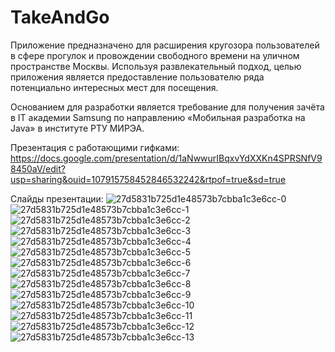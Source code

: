# TakeAndGo
Приложение предназначено для расширения кругозора пользователей в сфере прогулок и провождении свободного времени на уличном пространстве Москвы. Используя развлекательный подход, целью приложения является предоставление пользователю ряда потенциально интересных мест для посещения.  

Основанием для разработки является требование для получения зачёта в IT академии Samsung по направлению «Мобильная разработка на Java» в институте РТУ МИРЭА.

Презентация с работающими гифками: https://docs.google.com/presentation/d/1aNwwurIBqxvYdXXKn4SPRSNfV98450aV/edit?usp=sharing&ouid=107915758452846532242&rtpof=true&sd=true

Слайды презентации:
![27d5831b725d1e48573b7cbba1c3e6cc-0](https://github.com/LevRostt/TakeAndGo/assets/116977364/b47af258-57bc-4829-a608-b13b26bb9797)
![27d5831b725d1e48573b7cbba1c3e6cc-1](https://github.com/LevRostt/TakeAndGo/assets/116977364/ceb29101-b265-405b-9163-fd8498831fd6)
![27d5831b725d1e48573b7cbba1c3e6cc-2](https://github.com/LevRostt/TakeAndGo/assets/116977364/da657fd0-ee99-4cfb-aa81-dd23ddcf5c1c)
![27d5831b725d1e48573b7cbba1c3e6cc-3](https://github.com/LevRostt/TakeAndGo/assets/116977364/81697f23-3c2a-4da5-b9fd-0ff340873894)
![27d5831b725d1e48573b7cbba1c3e6cc-4](https://github.com/LevRostt/TakeAndGo/assets/116977364/1870c9ff-976a-4a2c-bfe7-dd81f1471213)
![27d5831b725d1e48573b7cbba1c3e6cc-5](https://github.com/LevRostt/TakeAndGo/assets/116977364/c822aa08-6321-4c6c-b55e-4f78bec29615)
![27d5831b725d1e48573b7cbba1c3e6cc-6](https://github.com/LevRostt/TakeAndGo/assets/116977364/3573a26c-c669-4af2-b06a-882aff9f7907)
![27d5831b725d1e48573b7cbba1c3e6cc-7](https://github.com/LevRostt/TakeAndGo/assets/116977364/ab1906d5-f07d-4f70-953a-d9ba6d5b3293)
![27d5831b725d1e48573b7cbba1c3e6cc-8](https://github.com/LevRostt/TakeAndGo/assets/116977364/5b76936c-e7ec-436f-b1c7-8050f23f2e13)
![27d5831b725d1e48573b7cbba1c3e6cc-9](https://github.com/LevRostt/TakeAndGo/assets/116977364/e61aec1c-3951-4508-9d18-8e211e68a755)
![27d5831b725d1e48573b7cbba1c3e6cc-10](https://github.com/LevRostt/TakeAndGo/assets/116977364/1dc9352d-dda8-4fdf-98a6-143d689556fb)
![27d5831b725d1e48573b7cbba1c3e6cc-11](https://github.com/LevRostt/TakeAndGo/assets/116977364/9c31e16a-afc2-4e5f-b7b6-1dec059f9a7d)
![27d5831b725d1e48573b7cbba1c3e6cc-12](https://github.com/LevRostt/TakeAndGo/assets/116977364/e86ba8fd-b0f7-4003-bf39-4f36bfab23f0)
![27d5831b725d1e48573b7cbba1c3e6cc-13](https://github.com/LevRostt/TakeAndGo/assets/116977364/57fea238-fd9e-4827-a095-4855ed7aa080)
